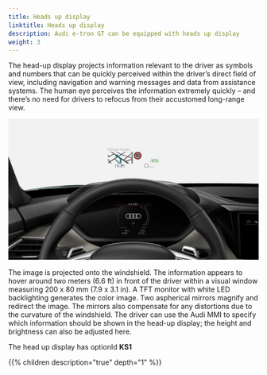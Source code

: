 ```yaml
---
title: Heads up display
linktitle: Heads up display
description: Audi e-tron GT can be equipped with heads up display
weight: 3
---
```


The head-up display projects information relevant to the driver as symbols and numbers that can be quickly perceived within the driver’s direct field of view, including navigation and warning messages and data from assistance systems. The human eye perceives the information extremely quickly – and there’s no need for drivers to refocus from their accustomed long-range view.

![Heads Up Display](headup.jpg "Heads up display on Audi e-tron")

The image is projected onto the windshield. The information appears to hover around two meters (6.6 ft) in front of the driver within a visual window measuring 200 x 80 mm (7.9 x 3.1 in). A TFT monitor with white LED backlighting generates the color image. Two aspherical mirrors magnify and redirect the image. The mirrors also compensate for any distortions due to the curvature of the windshield. The driver can use the Audi MMI to specify which information should be shown in the head-up display; the height and brightness can also be adjusted here.

The head up display has optionId **KS1**

{{% children description="true" depth="1" %}}
